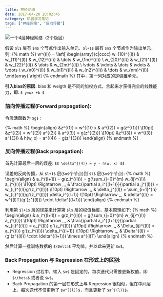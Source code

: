 ```yaml
---
title: 神经网络
date: 2017-04-20 20:02:46
category: 机器学习笔记
tags: ["神经网络", "反向传播"]
---
```

![一个4层神经网络（2个隐层）](Neural_Network.svg)

<!-- more -->

假设 `$l$` 层有 `$m$` 个节点作出输入单元，`$l+1$` 层有 `$n$` 个节点作为输出单元，则:
{% math %}
w^{(l)} = \left[
  \begin{array}{c|cccc}
    w_{10}^{(l)} & w_{11}^{(l)} & w_{12}^{(l)} & \dots & w_{1m}^{(l)} \\
    w_{20}^{(l)} & w_{21}^{(l)} & w_{22}^{(l)} & \dots & w_{2m}^{(l)} \\
    \vdots & \vdots & \dots & \vdots & \vdots \\
    w_{n0}^{(l)} & w_{n1}^{(l)} & w_{n2}^{(l)} & \dots & w_{nm}^{(l)}
  \end{array}
\right]
{% endmath %}
其中，第一列对应的是偏置单元。

**引入bias的原因:** bias 和 weigth 是不同的加权方式，合起来才获得完全的线性能力，即: `$ y=wx +b $`

### 前向传播过程(Forward propagation):

令激活函数为 `$g$` :

{% math %}
\begin{align}
  &z^{(1)} = w^{(1)} x       & a^{(2)} = g(z^{(1)}) \\[10pt]
  &z^{(2)} = w^{(2)} a^{(2)} & a^{(3)} = g(z^{(2)}) \\[10pt]
  &z^{(3)} = w^{(3)} a^{(3)} & h(w, x) = a^{(4)} = g(z^{(3)})
\end{align}
{% endmath %}


### 反向传播过程(Back propagation):

首先计算最后一层的误差:
`$$ \delta^{(4)} = y - h(w, x) $$`

误差的反向传播，从 `$l+1$` 层(`$n$`个节点)到 `$l$` 层(`$m$`个节点):
{% math %}
\begin{align}
  & a_i^{(l+1)} = g(z_i^{(l)}) = g(\sum_{j=0}^{m} w_{ij}^{(l)} a_j^{(l)}) \\[10pt]
  \Rightarrow \,\,\, & \frac{\partial a_i^{(l+1)}}{\partial a_j^{(l)}} = w_{ij}^{(l)}g'(z_i^{(l)}) \\[10pt]
  \Rightarrow \,\,\, & \delta_j^{(l)} = \sum_{i=1}^{n} w_{ij}^{(l)}g'(z_i^{(l)}) \delta_i^{(l+1)} \\[10pt]
  \Rightarrow \,\,\, & \delta^{(l)} = w^{(l)T}(g'(z^{(l)}) \cdot \delta^{(l+1)})
\end{align}
{% endmath %}

利用第 `$l+1$` 层的误差来计算第 `$l$` 层的权值梯度，基本原理如下:
{% math %}
\begin{align}
  & a_i^{(l+1)} = g(z_i^{(l)}) = g(\sum_{j=0}^{m} w_{ij}^{(l)} a_j^{(l)}) \\[10pt]
  \Rightarrow \,\,\, & \frac{\partial a_i^{(l+1)}}{\partial w_{ij}^{(l)}} = a_j^{(l)} g'(z_i^{(l)}) \\[10pt]
  \Rightarrow \,\,\, & \Delta_{ij}^{(l)} =  a_j^{(l)} g'(z_i^{(l)}) \delta_i^{(l+1)} \\[10pt]
  \Rightarrow \,\,\, & \Delta^{(l)} = (g'(z^{(l)}) \cdot \delta^{(l+1)}) \times a^{(l)T}
\end{align}
{% endmath %}

然后计算一批训练数据的 `$\Delta$` 平均值，并以此来更新 `$w$`。

### Back Propagation 与 Regression 在形式上的区别:

* Regression 过程中，输入 `$x$` 是固定的，每次迭代只需要更新权值，即 `$\theta$` 或者说 `$w$`。
* Back Propagation 的第一层在形式上与 Regression 很相似，但在中间层上，每次迭代不仅更新了 `$w^{(l)}$`，而且更新了 `$a^{(l)}$`。
